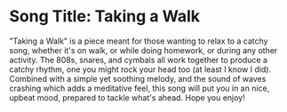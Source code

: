 # Song Title: Taking a Walk

"Taking a Walk" is a piece meant for those wanting to relax to a catchy song, whether it's on walk, or while doing homework, or during any other activity. The 808s, snares, and cymbals all work together to produce a catchy rhythm, one you might rock your head too (at least I know I did). Combined with a simple yet soothing melody, and the sound of waves crashing which adds a meditative feel, this song will put you in an nice, upbeat mood, prepared to tackle what's ahead. Hope you enjoy!
